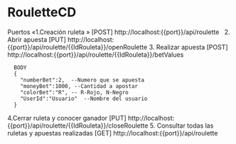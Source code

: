 # RouletteCD

Puertos
«1.Creación ruleta »
[POST] http://localhost:{{port}}/api/roulette &nbsp;
2. Abrir apuesta
[PUT] http://localhost:{{port}}/api/roulette/{{IdRouleta}}/openRoulette
3. Realizar apuesta
[POST] http://localhost:{{port}}/api/roulette/{{IdRouleta}}/betValues
~~~
  BODY
  {
    "numberBet":2,  --Numero que se apuesta
    "moneyBet":1000, --Cantidad a apostar
    "colorBet":"R", -- R-Rojo, N-Negro
    "UserId":"Usuario"  --Nombre del usuario  
  }
  ~~~
4.Cerrar ruleta y conocer ganador
[PUT] http://localhost:{{port}}/api/roulette/{{IdRouleta}}/closeRoulette
5. Consultar todas las ruletas y apuestas realizadas
[GET] http://localhost:{{port}}/api/roulette
